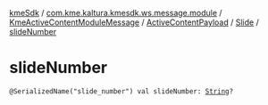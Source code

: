 [kmeSdk](../../../../index.md) / [com.kme.kaltura.kmesdk.ws.message.module](../../../index.md) / [KmeActiveContentModuleMessage](../../index.md) / [ActiveContentPayload](../index.md) / [Slide](index.md) / [slideNumber](./slide-number.md)

# slideNumber

`@SerializedName("slide_number") val slideNumber: `[`String`](https://kotlinlang.org/api/latest/jvm/stdlib/kotlin/-string/index.html)`?`